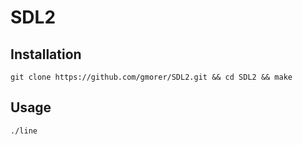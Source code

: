 # SDL2

## Installation

```
git clone https://github.com/gmorer/SDL2.git && cd SDL2 && make
```

## Usage

```
./line
```
